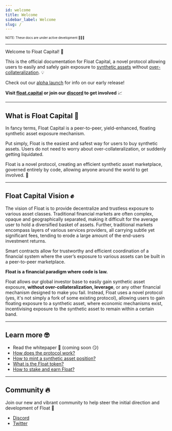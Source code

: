 ```yaml
---
id: welcome
title: Welcome
sidebar_label: Welcome
slug: /
---
```


<sub><sup> NOTE: These docs are under active development 👷‍♀️👷 </sup></sub>

---

Welcome to Float Capital! 👋

This is the official documentation for Float Capital, a novel protocol allowing users to easily and safely gain exposure to [synthetic assets](/docs/faqs#what-is-a-synthetic-asset) without [over-collateralization](https://www.investopedia.com/terms/o/overcollateralization.asp). 💡

Check out our [alpha launch](/docs/alpha) for info on our early release!

**Visit [float.capital](https://float.capital) or join our [discord](https://discord.gg/qesr2KZAhn) to get involved** 📈

---

## What is Float Capital 🤔

In fancy terms, Float Capital is a peer-to-peer, yield-enhanced, floating synthetic asset exposure mechanism.

Put simply, Float is the easiest and safest way for users to buy synthetic assets. Users do not need to worry about over-collateralization, or suddenly getting liquidated.

Float is a novel protocol, creating an efficient synthetic asset marketplace, governed entirely by code, allowing anyone around the world to get involved. 🚀

---

## Float Capital Vision ✊

The vision of Float is to provide decentralize and trustless exposure to various asset classes. Traditional financial markets are often complex, opaque and geographically separated, making it difficult for the average user to hold a diversified basket of assets. Further, traditional markets encompass layers of various services providers, all carrying subtle yet significant fees, tending to erode a large amount of the end-users investment returns.

Smart contracts allow for trustworthy and efficient coordination of a financial system where the user’s exposure to various assets can be built in a peer-to-peer marketplace.

**Float is a financial paradigm where code is law.**

Float allows our global investor base to easily gain synthetic asset exposure, **without over-collateralization, leverage**, or any other financial mechanism designed to make you fail. Instead, Float uses a novel protocol (yes, it's not simply a fork of some existing protocol), allowing users to gain floating exposure to a synthetic asset, where economic mechanisms exist, incentivising exposure to the synthetic asset to remain within a certain band.

---

## Learn more 🤓

- Read the whitepaper 📄 (coming soon 😏)
- [How does the protocol work?](/docs/overview)
- [How to mint a synthetic asset position?](/docs/mint)
- [What is the Float token?](/docs/float-token)
- [How to stake and earn Float?](/docs/stake)

---

## Community 🔥

Join our new and vibrant community to help steer the initial direction and development of Float 💃

- [Discord](https://discord.gg/qesr2KZAhn)
- [Twitter](https://twitter.com/float_capital)

